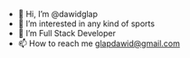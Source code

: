 - 👋 Hi, I’m @dawidglap
- 👀 I’m interested in any kind of sports
- 🌱 I’m Full Stack Developer
- 📫 How to reach me glapdawid@gmail.com

<!---
dawidglap/dawidglap is a ✨ special ✨ repository because its `README.md` (this file) appears on your GitHub profile.
You can click the Preview link to take a look at your changes.
--->

